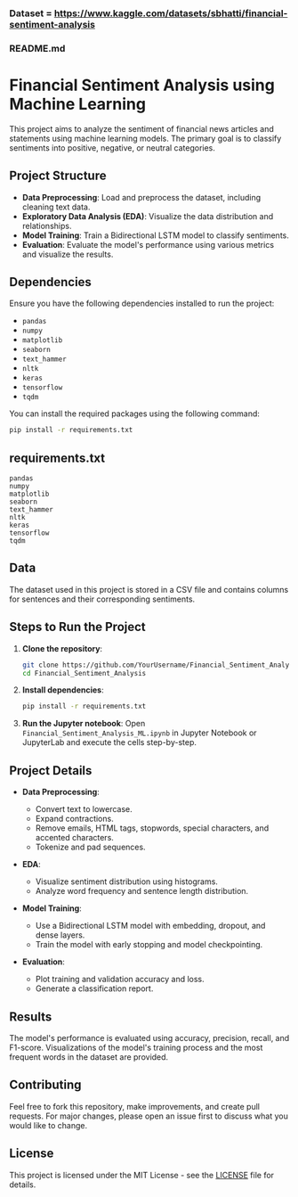 ### Dataset = https://www.kaggle.com/datasets/sbhatti/financial-sentiment-analysis

### README.md

# Financial Sentiment Analysis using Machine Learning

This project aims to analyze the sentiment of financial news articles and statements using machine learning models. The primary goal is to classify sentiments into positive, negative, or neutral categories.

## Project Structure

- **Data Preprocessing**: Load and preprocess the dataset, including cleaning text data.
- **Exploratory Data Analysis (EDA)**: Visualize the data distribution and relationships.
- **Model Training**: Train a Bidirectional LSTM model to classify sentiments.
- **Evaluation**: Evaluate the model's performance using various metrics and visualize the results.

## Dependencies

Ensure you have the following dependencies installed to run the project:

- `pandas`
- `numpy`
- `matplotlib`
- `seaborn`
- `text_hammer`
- `nltk`
- `keras`
- `tensorflow`
- `tqdm`

You can install the required packages using the following command:

```sh
pip install -r requirements.txt
```

## requirements.txt

```plaintext
pandas
numpy
matplotlib
seaborn
text_hammer
nltk
keras
tensorflow
tqdm
```

## Data

The dataset used in this project is stored in a CSV file and contains columns for sentences and their corresponding sentiments.

## Steps to Run the Project

1. **Clone the repository**:
    ```sh
    git clone https://github.com/YourUsername/Financial_Sentiment_Analysis.git
    cd Financial_Sentiment_Analysis
    ```

2. **Install dependencies**:
    ```sh
    pip install -r requirements.txt
    ```

3. **Run the Jupyter notebook**:
    Open `Financial_Sentiment_Analysis_ML.ipynb` in Jupyter Notebook or JupyterLab and execute the cells step-by-step.

## Project Details

- **Data Preprocessing**:
  - Convert text to lowercase.
  - Expand contractions.
  - Remove emails, HTML tags, stopwords, special characters, and accented characters.
  - Tokenize and pad sequences.

- **EDA**:
  - Visualize sentiment distribution using histograms.
  - Analyze word frequency and sentence length distribution.

- **Model Training**:
  - Use a Bidirectional LSTM model with embedding, dropout, and dense layers.
  - Train the model with early stopping and model checkpointing.

- **Evaluation**:
  - Plot training and validation accuracy and loss.
  - Generate a classification report.

## Results

The model's performance is evaluated using accuracy, precision, recall, and F1-score. Visualizations of the model's training process and the most frequent words in the dataset are provided.

## Contributing

Feel free to fork this repository, make improvements, and create pull requests. For major changes, please open an issue first to discuss what you would like to change.

## License

This project is licensed under the MIT License - see the [LICENSE](LICENSE) file for details.
